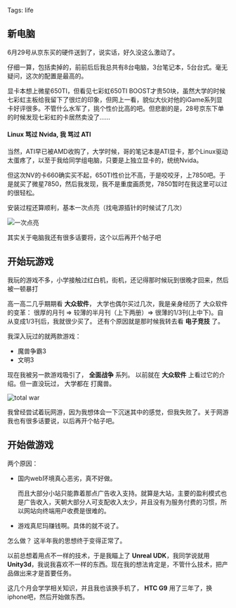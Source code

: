 Tags: life

## 新电脑

6月29号从京东买的硬件送到了，说实话，好久没这么激动了。

仔细一算，包括卖掉的，前前后后我总共有8台电脑，3台笔记本，5台台式。毫无疑问，这次的配置是最高的。

显卡本想上微星650TI，但看见七彩虹650TI BOOST才贵50块，虽然大学的时候七彩虹主板给我留下了很烂的印象，但网上一看，貌似大伙对他的iGame系列显卡好评很多。不管什么水军了，挑个性价比高的吧。但悲剧的是，28号京东下单的时候发现七彩虹的卡居然卖没了……

#### Linux 骂过 Nvida, 我 骂过 ATI

当然，ATI早已被AMD收购了，大学时候，哥的笔记本是ATI显卡，那个Linux驱动太蛋疼了，以至于我给同学组电脑，只要是上独立显卡的，统统Nvida。

但这次NV的卡660确实买不起，650TI性价比不高，于是咬咬牙，上7850吧。于是就买了微星7850，然后我发现，我不是重度画质党，7850暂时在我这里可以过的很轻松。

安装过程还算顺利，基本一次点亮（找电源插针的时候试了几次）

![一次点亮][1]

其实关于电脑我还有很多话要将，这个以后再开个帖子吧


## 开始玩游戏

我玩的游戏不多，小学接触过红白机，街机，还记得那时候玩到很晚才回来，然后被一顿暴打

高一高二几乎期期看 **大众软件**， 大学也偶尔买过几次，我是亲身经历了 大众软件的变革： 很厚的月刊 => 较薄的半月刊（上下两册）=> 很薄的1/3刊(上中下)。自从变成1/3刊后，我就很少买了。 还有个原因就是那时候我转去看 **电子竞技** 了。

我深入玩过的就两款游戏：

*   魔兽争霸3
*   文明3

现在我被另一款游戏吸引了， **全面战争** 系列。 以前就在 **大众软件** 上看过它的介绍。但一直没玩过， 大学都在 打魔兽。

![total war][2]

我曾经尝试着玩网游，因为我想体会一下沉迷其中的感觉，但我失败了。关于网游我也有很多话要说，以后再开个帖子吧。

## 开始做游戏

两个原因：

*   国内web环境真心恶劣，真不好做。

    而且大部分小站只能靠着那点广告收入支持。就算是大站，主要的盈利模式也是广告收入，天朝大部分人可支配收入太少，并且没有为服务付费的习惯，所以网站向终端用户收费是很难的。

*   游戏真尼玛赚钱啊。具体的就不说了。


怎么做？ 这半年我的思想终于变得正常了。

以前总想着用点不一样的技术，于是我瞄上了 **Unreal UDK**，我同学说就用 **Unity3d**，我说我喜欢不一样的东西。现在我的想法肯定是，不管什么技术，把产品做出来才是首要任务。

这几个月会学学相关知识，并且我也该换手机了，
**HTC G9** 用了三年了，换iphone吧，然后开始做东西。

[1]: http://i1297.photobucket.com/albums/ag23/yueyoum/p_large_NplE_37c5000001b31262_zpsf8bc01ff.jpg

[2]: http://i1297.photobucket.com/albums/ag23/yueyoum/d_zpsafd75e4b.png